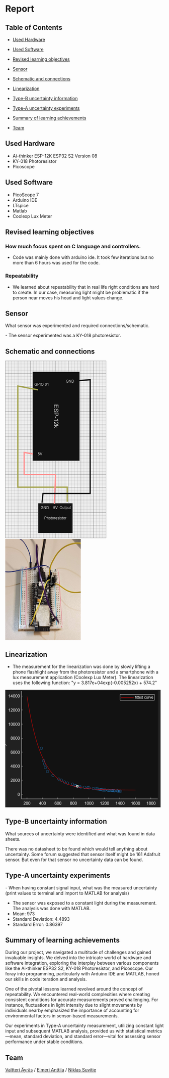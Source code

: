 # Report
## Table of Contents
- [Used Hardware](#Used-Hardware)
- [Used Software](#Used-Software)
- [Revised learning objectives](#Revised-learning-objectives)
- [Sensor](#Sensor)

- [Schematic and connections](#Schematic-and-connections)
- [Linearization](#Linearization)
- [Type-B uncertainty information](#Type-B-uncertainty-information)
- [Type-A uncertainty experiments](#Type-A-uncertainty-experiments)
- [Summary of learning achievements](#Summary-of-learning-achievements)
- [Team](#Team)



## Used Hardware

- Ai-thinker ESP-12K ESP32 S2 Version 08
- KY-018 Photoresistor
- Picoscope

## Used Software

- PicoScope 7
- Arduino IDE
- LTspice
- Matlab
- Coolexp Lux Meter

## Revised learning objectives

### How much focus spent on C language and controllers.
- Code was mainly done with arduino ide. It took few iterations but no more than 6 hours was used for the code.

### Repeatability
- We learned about repeatability that in real life right conditions are hard to create. In our case, measuring light might be problematic if the person near moves his head and light values change.

## Sensor

What sensor was experimented and required connections/schematic.

- The sensor experimented was a KY-018 photoresistor. 

## Schematic and connections

<img src="/reportImages/esp32-schematic.png" width="321" height="561">
<img src="/reportImages/ESP32_photoresistor.jpg" width="240" height="320">

## Linearization

- The measurement for the linearization was done by slowly lifting a phone flashlight away from the photoresistor and a smartphone with a lux measurement application (Coolexp Lux Meter). The linearization uses the following function: "y = 3.817e+04exp(-0.005252x) + 574.2" <br>
<img src="/reportImages/Curve.png">

## Type-B uncertainty information

What sources of uncertainty were identified and what was found in data sheets.

There was no datasheet to be found which would tell anything about uncertainty. Some forum suggested that sensor itself might be 161 Adafruit sensor. But even for that sensor no uncertainty data can be found.

## Type-A uncertainty experiments

- When having constant signal input, what was the measured uncertainty (print values to terminal and import to MATLAB for analysis)
- The sensor was exposed to a constant light during the measurement. The analysis was done with MATLAB.
- Mean: 973
- Standard Deviation: 4.4893
- Standard Error: 0.86397

## Summary of learning achievements
During our project, we navigated a multitude of challenges and gained invaluable insights. We delved into the intricate world of hardware and software integration, exploring the interplay between various components like the Ai-thinker ESP32 S2, KY-018 Photoresistor, and Picoscope. Our foray into programming, particularly with Arduino IDE and MATLAB, honed our skills in code iteration and analysis.

One of the pivotal lessons learned revolved around the concept of repeatability. We encountered real-world complexities where creating consistent conditions for accurate measurements proved challenging. For instance, fluctuations in light intensity due to slight movements by individuals nearby emphasized the importance of accounting for environmental factors in sensor-based measurements.

Our experiments in Type-A uncertainty measurement, utilizing constant light input and subsequent MATLAB analysis, provided us with statistical metrics—mean, standard deviation, and standard error—vital for assessing sensor performance under stable conditions.


## Team
[Valtteri Äyräs](https://github.com/walterairs) / [Elmeri Anttila](https://github.com/elmerantil) / [Niklas Suvitie](https://github.com/niqdevgit)

